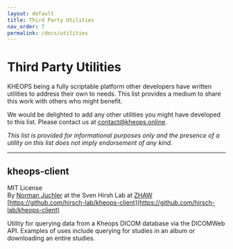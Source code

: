 ```yaml
---
layout: default
title: Third Party Utilities
nav_order: 7
permalink: /docs/utilities
---
```


# Third Party Utilities

KHEOPS being a fully scriptable platform other developers have written utilities to address their own to needs. This list provides a medium to share this work with others who might benefit.

We would be delighted to add any other utilities you might have developed to this list. Please contact us at [contact@kheops.online](contact@kheops.online).

*This list is provided for informational purposes only and the presence of a utility on this list does not imply endorsement of any kind.*

---

## kheops-client

MIT License  
By [Norman Juchler](https://github.com/normanius) at the Sven Hirsh Lab at [ZHAW](zhaw.ch)  
[https://github.com/hirsch-lab/kheops-client](https://github.com/hirsch-lab/kheops-client)



Utility for querying data from a Kheops DICOM database via the DICOMWeb API. Examples of uses include querying for studies in an album or downloading an entire studies.
